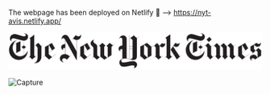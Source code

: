 The webpage has been deployed on Netlify 🔗 --> https://nyt-avis.netlify.app/

![image](https://raw.githubusercontent.com/kyriakoskolokouris/NYT-page-clone/master/images/The_New_York_Times_logo.png)

 ![Capture](https://user-images.githubusercontent.com/43856395/115306729-e7a9b500-a170-11eb-9df9-611aed9528b1.JPG)
